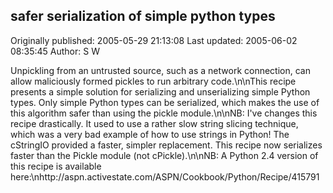 ## safer serialization of simple python types

Originally published: 2005-05-29 21:13:08
Last updated: 2005-06-02 08:35:45
Author: S W

Unpickling from an untrusted source, such as a network connection, can allow maliciously formed pickles to run arbitrary code.\n\nThis recipe presents a simple solution for serializing and unserializing simple Python types. Only simple Python types can be serialized, which makes the use of this algorithm safer than using the pickle module.\n\nNB: I've changes this recipe drastically. It used to use a rather slow string slicing technique, which was a very bad example of how to use strings in Python! The cStringIO provided a faster, simpler replacement. This recipe now serializes faster than the Pickle module (not cPickle).\n\nNB: A Python 2.4 version of this recipe is available here:\nhttp://aspn.activestate.com/ASPN/Cookbook/Python/Recipe/415791
